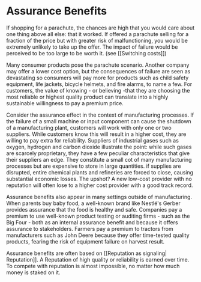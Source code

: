 # Assurance Benefits

If shopping for a parachute, the chances are high that you would care about one thing above all else: that it worked. If offered a parachute selling for a fraction of the price but with greater risk of malfunctioning, you would be extremely unlikely to take up the offer. The impact of failure would be perceived to be too large to be worth it. (see [[Switching costs]])

Many consumer products pose the parachute scenario. Another company may offer a lower cost option, but the consequences of failure are seen as devastating so consumers will pay more for products such as child safety equipment, life jackets, bicycle helmets, and fire alarms, to name a few. For customers, the value of knowing - or believing -that they are choosing the most reliable or highest quality product can translate into a highly sustainable willingness to pay a premium price.

Consider the assurance effect in the context of manufacturing processes. If the failure of a small machine or input component can cause the shutdown of a manufacturing plant, customers will work with only one or two suppliers. While customers know this will result in a higher cost, they are willing to pay extra for reliability. Suppliers of industrial gases such as oxygen, hydrogen  and carbon dioxide illustrate the point: while such gases are scarcely proprietary, they have a few peculiar characteristics that give their suppliers an edge. They constitute a small cot of many manufacturing processes but are expensive to store in large quantities. if supplies are disrupted, entire chemical plants and refineries are forced to close, causing substantial economic losses. The upshot? A new low-cost provider with no reputation will often lose to a higher cost provider with a good track record.

Assurance benefits also appear in many settings outside of manufacturing. When parents buy baby food, a well-known brand like Nestlé's Gerber provides assurance that the food is healthy and safe. Companies pay a premium to use well-known product testing or auditing firms - such as the Big Four - both as an internal assurance benefit and because it offers assurance to stakeholders. Farmers pay a premium to tractors from manufacturers such as John Deere because they offer time-tested quality products, fearing the risk of equipment failure on harvest result.

Assurance benefits are often based on [[Reputation as signaling| Reputation]]. A Reputation of high quality or reliability is earned over time. To compete with reputation is almost impossible, no matter how much money is staked on it.
